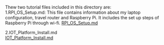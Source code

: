 Thew two tutorial files included in this directory are:<br/>
1.RPI_OS_Setup.md: This file contains information about my laptop configuration, travel router and Raspberry Pi. It includes the set up steps of 
  Raspberry Pi through wi-fi.
  [RPI_OS_Setup.md](/RPI_Setup/RPI_OS_Setup.md)<br/>

2.IOT_Platform_Install.md<br/>
[IOT_Platform_Install.md](/RPI_Setup/IOT_Platform_Install.md)
